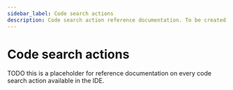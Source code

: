 ```yaml
---
sidebar_label: Code search actions
description: Code search action reference documentation. To be created at a later time. 
---
```


# Code search actions

TODO this is a placeholder for reference documentation on every code search action available in the IDE.
